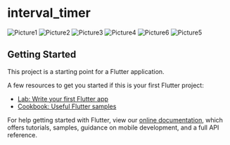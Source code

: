 # interval_timer

![Picture1](https://user-images.githubusercontent.com/48116105/148002041-64c380e9-55ae-414b-ad23-4298795680a8.jpg)
![Picture2](https://user-images.githubusercontent.com/48116105/148002233-c8b386c6-c0e6-4352-9022-cc87e5449323.jpg)
![Picture3](https://user-images.githubusercontent.com/48116105/148002302-ec456320-499a-4241-982e-179d3853ee3e.jpg)
![Picture4](https://user-images.githubusercontent.com/48116105/148002355-568914b9-dc05-4c25-bfe8-282006f5bf1b.jpg)
![Picture6](https://user-images.githubusercontent.com/48116105/148002415-c4745697-462e-4b4d-997a-e2f52bf751ee.jpg)
![Picture5](https://user-images.githubusercontent.com/48116105/148002458-7904cd9c-d40e-49d7-b89d-79ee754ac260.jpg)







## Getting Started

This project is a starting point for a Flutter application.

A few resources to get you started if this is your first Flutter project:

- [Lab: Write your first Flutter app](https://flutter.dev/docs/get-started/codelab)
- [Cookbook: Useful Flutter samples](https://flutter.dev/docs/cookbook)

For help getting started with Flutter, view our
[online documentation](https://flutter.dev/docs), which offers tutorials,
samples, guidance on mobile development, and a full API reference.

